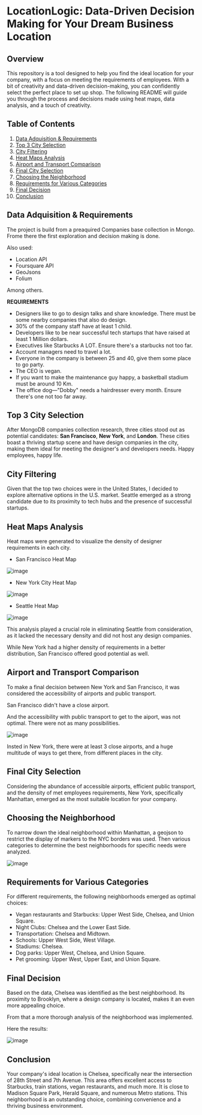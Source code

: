 # LocationLogic: Data-Driven Decision Making for Your Dream Business Location

## Overview

This repository is a tool designed to help you find the ideal location for your company, with a focus on meeting the requirements of employees. With a bit of creativity and data-driven decision-making, you can confidently select the perfect place to set up shop. The following README will guide you through the process and decisions made using heat maps, data analysis, and a touch of creativity.

## Table of Contents

1. [Data Adquisition & Requirements](#data-adquisition-&-Requirements)
2. [Top 3 City Selection](#top-3-city-selection)
3. [City Filtering](#city-filtering)
4. [Heat Maps Analysis](#heat-maps-analysis)
5. [Airport and Transport Comparison](#airport-and-transport-comparison)
6. [Final City Selection](#final-city-selection)
7. [Choosing the Neighborhood](#choosing-the-neighborhood)
8. [Requirements for Various Categories](#requirements-for-various-categories)
9. [Final Decision](#final-decision)
10. [Conclusion](#conclusion)

## Data Adquisition & Requirements

The project is build from a preaquired Companies base collection in Mongo. 
Frome there the first exploration and decision making is done.

Also used:

- Location API
- Foursquare API
- GeoJsons
- Folium

Among others. 

**REQUIREMENTS**


- Designers like to go to design talks and share knowledge. There must be some nearby companies that also do design.
- 30% of the company staff have at least 1 child.
- Developers like to be near successful tech startups that have raised at least 1 Million dollars.
- Executives like Starbucks A LOT. Ensure there's a starbucks not too far.
- Account managers need to travel a lot.
- Everyone in the company is between 25 and 40, give them some place to go party.
- The CEO is vegan.
- If you want to make the maintenance guy happy, a basketball stadium must be around 10 Km.
- The office dog—"Dobby" needs a hairdresser every month. Ensure there's one not too far away.

## Top 3 City Selection

After MongoDB companies collection research, three cities stood out as potential candidates: **San Francisco**, **New York**, and **London**. These cities boast a thriving startup scene and have design companies in the city, making them ideal for meeting the designer's and developers needs. Happy employees, happy life. 

## City Filtering

Given that the top two choices were in the United States, I decided to explore alternative options in the U.S. market. Seattle emerged as a strong candidate due to its proximity to tech hubs and the presence of successful startups.

## Heat Maps Analysis

Heat maps were generated to visualize the density of designer requirements in each city. 

- San Francisco Heat Map

![image](https://github.com/emmacunill/Company_Loc/blob/main/images/Captura%20de%20pantalla%202023-11-05%20a%20las%2017.58.28.png?raw=true)

- New York City Heat Map

![image](https://github.com/emmacunill/Company_Loc/blob/main/images/Captura%20de%20pantalla%202023-11-05%20a%20las%2018.10.41.png?raw=true)

- Seattle Heat Map

![image](https://github.com/emmacunill/Company_Loc/blob/main/images/Captura%20de%20pantalla%202023-11-05%20a%20las%2018.15.33.png?raw=true)


This analysis played a crucial role in eliminating Seattle from consideration, as it lacked the necessary density and did not host any design companies.

While New York had a higher density of requirements in a better distribution, San Francisco offered good potential as well.

## Airport and Transport Comparison

To make a final decision between New York and San Francisco, it was considered the accessibility of airports and public transport.

San Francisco didn't have a close airport.

And the accessibility with public transport to get to the aiport, was not optimal. There were not as many possibilities.

![image](https://github.com/emmacunill/Company_Loc/blob/main/images/Captura%20de%20pantalla%202023-11-05%20a%20las%2019.23.32.png?raw=true)

Insted in New York, there were at least 3 close airports, and a huge multitude of ways to get there, from different places in the city. 

## Final City Selection

Considering the abundance of accessible airports, efficient public transport, and the density of met employees requirements, New York, specifically Manhattan, emerged as the most suitable location for your company.

## Choosing the Neighborhood

To narrow down the ideal neighborhood within Manhattan, a geojson to restrict the display of markers to the NYC borders was used. Then various categories to determine the best neighborhoods for specific needs were analyzed.

![image](https://github.com/emmacunill/Company_Loc/blob/main/images/Captura%20de%20pantalla%202023-11-05%20a%20las%2021.11.43.png?raw=true)

## Requirements for Various Categories

For different requirements, the following neighborhoods emerged as optimal choices:

- Vegan restaurants and Starbucks: Upper West Side, Chelsea, and Union Square.
- Night Clubs: Chelsea and the Lower East Side.
- Transportation: Chelsea and Midtown.
- Schools: Upper West Side, West Village.
- Stadiums: Chelsea.
- Dog parks: Upper West, Chelsea, and Union Square.
- Pet grooming: Upper West, Upper East, and Union Square.

## Final Decision

Based on the data, Chelsea was identified as the best neighborhood. Its proximity to Brooklyn, where a design company is located, makes it an even more appealing choice.

From that a more thorough analysis of the neighborhood was implemented.

Here the results:

![image](https://github.com/emmacunill/Company_Loc/blob/main/images/chelsea.png?raw=true)

## Conclusion

Your company's ideal location is Chelsea, specifically near the intersection of 28th Street and 7th Avenue. This area offers excellent access to Starbucks, train stations, vegan restaurants, and much more. It is close to Madison Square Park, Herald Square, and numerous Metro stations. This neighborhood is an outstanding choice, combining convenience and a thriving business environment.

